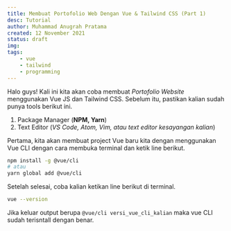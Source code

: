 ```yaml
---
title: Membuat Portofolio Web Dengan Vue & Tailwind CSS (Part 1)
desc: Tutorial
author: Muhammad Anugrah Pratama
created: 12 November 2021
status: draft
img: 
tags:
    - vue
    - tailwind
    - programming
---
```


Halo guys! Kali ini kita akan coba membuat *Portofolio Website* menggunakan Vue JS dan Tailwind CSS. Sebelum itu, pastikan kalian sudah punya tools berikut ini.
1. Package Manager (**NPM, Yarn**)
2. Text Editor (*VS Code, Atom, Vim, atau text editor kesayangan kalian*)

Pertama, kita akan membuat project Vue baru kita dengan menggunakan Vue CLI dengan cara membuka terminal dan ketik line berikut.

```bash
npm install -g @vue/cli
# atau
yarn global add @vue/cli
```

Setelah selesai, coba kalian ketikan line berikut di terminal.

```bash
vue --version
```

Jika keluar output berupa `@vue/cli versi_vue_cli_kalian` maka vue CLI sudah terisntall dengan benar.
